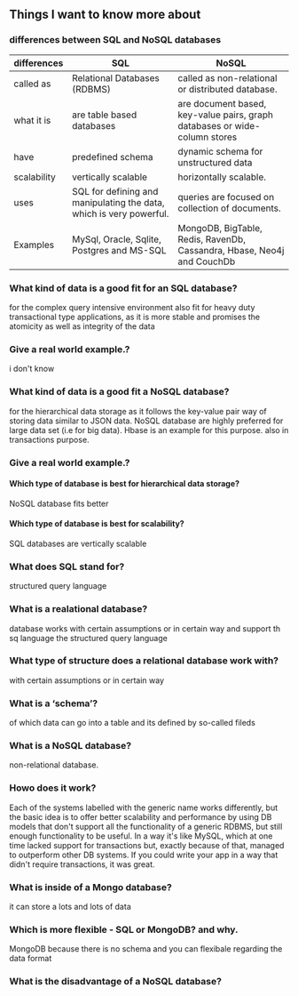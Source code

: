 ## Things I want to know more about 


### differences between SQL and NoSQL databases

 differences| SQL | NoSQL |
----|------------|------------|
called as| Relational Databases (RDBMS)|called as non-relational or distributed database.|
what it is | are table based databases|are document based, key-value pairs, graph databases or wide-column stores|
have| predefined schema| dynamic schema for unstructured data|
scalability | vertically scalable|horizontally scalable. 
uses|SQL for defining and manipulating the data, which is very powerful.|queries are focused on collection of documents. |
Examples| MySql, Oracle, Sqlite, Postgres and MS-SQL| MongoDB, BigTable, Redis, RavenDb, Cassandra, Hbase, Neo4j and CouchDb|






### What kind of data is a good fit for an SQL database? 
for the complex query intensive environment also fit for heavy duty transactional type applications, as it is more stable and promises the atomicity as well as integrity of the data

### Give a real world example.?
i don't know 

### What kind of data is a good fit a NoSQL database? 
for the hierarchical data storage as it follows the key-value pair way of storing data similar to JSON data. NoSQL database are highly preferred for large data set (i.e for big data). Hbase is an example for this purpose. 
also in transactions purpose. 

### Give a real world example.? 



#### Which type of database is best for hierarchical data storage?

NoSQL database fits better 

#### Which type of database is best for scalability?
SQL databases are vertically scalable 


### What does SQL stand for? 
structured query language 

### What is a realational database? 
database works with certain assumptions or in certain way and support th sq language the structured query language 

### What type of structure does a relational database work with?
with certain assumptions or in certain way 

### What is a ‘schema’? 
of which data can go into a table and its defined by so-called fileds

### What is a NoSQL database? 
non-relational database.  
### Howo does it work? 
Each of the systems labelled with the generic name works differently, but the basic idea is to offer better scalability and performance by using DB models that don't support all the functionality of a generic RDBMS, but still enough functionality to be useful. In a way it's like MySQL, which at one time lacked support for transactions but, exactly because of that, managed to outperform other DB systems. If you could write your app in a way that didn't require transactions, it was great.
### What is inside of a Mongo database? 
it can store a lots and lots of data 

### Which is more flexible - SQL or MongoDB? and why. 
MongoDB because there is no schema and you can flexibale regarding the data format

### What is the disadvantage of a NoSQL database?